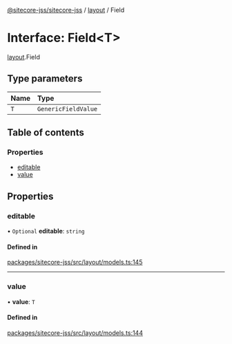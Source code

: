 [@sitecore-jss/sitecore-jss](../README.md) / [layout](../modules/layout.md) / Field

# Interface: Field\<T\>

[layout](../modules/layout.md).Field

## Type parameters

| Name | Type |
| :------ | :------ |
| `T` | `GenericFieldValue` |

## Table of contents

### Properties

- [editable](layout.Field.md#editable)
- [value](layout.Field.md#value)

## Properties

### editable

• `Optional` **editable**: `string`

#### Defined in

[packages/sitecore-jss/src/layout/models.ts:145](https://github.com/Sitecore/jss/blob/390e68c29/packages/sitecore-jss/src/layout/models.ts#L145)

___

### value

• **value**: `T`

#### Defined in

[packages/sitecore-jss/src/layout/models.ts:144](https://github.com/Sitecore/jss/blob/390e68c29/packages/sitecore-jss/src/layout/models.ts#L144)
